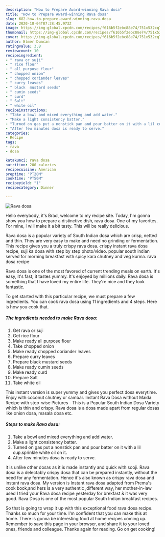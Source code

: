 ```yaml
---
description: "How to Prepare Award-winning Rava dosa"
title: "How to Prepare Award-winning Rava dosa"
slug: 682-how-to-prepare-award-winning-rava-dosa
date: 2020-10-04T07:28:45.973Z
image: https://img-global.cpcdn.com/recipes/f616b5f2ebc88e74/751x532cq70/rava-dosa-recipe-main-photo.jpg
thumbnail: https://img-global.cpcdn.com/recipes/f616b5f2ebc88e74/751x532cq70/rava-dosa-recipe-main-photo.jpg
cover: https://img-global.cpcdn.com/recipes/f616b5f2ebc88e74/751x532cq70/rava-dosa-recipe-main-photo.jpg
author: Elmer Duncan
ratingvalue: 3.8
reviewcount: 10
recipeingredient:
- " rava or suji"
- " rice flour"
- " all purpose flour"
- " chopped onion"
- " chopped coriander leaves"
- " curry leaves"
- " black  mustard seeds"
- " cumin seeds"
- " curd"
- " Salt"
- " white oil"
recipeinstructions:
- "Take a bowl and mixed everything and add water."
- "Make a light consistency batter."
- "Turned on gas put a nonstick pan and pour batter on it with a lil cup.sprinkle white oil on it."
- "After few minutes dosa is ready to serve."
categories:
- Recipe
tags:
- rava
- dosa

katakunci: rava dosa 
nutrition: 200 calories
recipecuisine: American
preptime: "PT20M"
cooktime: "PT56M"
recipeyield: "1"
recipecategory: Dinner

---
```



![Rava dosa](https://img-global.cpcdn.com/recipes/f616b5f2ebc88e74/751x532cq70/rava-dosa-recipe-main-photo.jpg)

Hello everybody, it's Brad, welcome to my recipe site. Today, I'm gonna show you how to prepare a distinctive dish, rava dosa. One of my favorites. For mine, I will make it a bit tasty. This will be really delicious.

Rava dosa is a popular variety of South Indian dosa which are crisp, netted and thin. They are very easy to make and need no grinding or fermentation. This recipe gives you a truly crispy rava dosa. crispy instant rava dosa recipe, suji ka dosa with step by step photo/video. popular south indian served for morning breakfast with spicy kara chutney and veg kurma. rava dosa recipe

Rava dosa is one of the most favored of current trending meals on earth. It's easy, it's fast, it tastes yummy. It's enjoyed by millions daily. Rava dosa is something that I have loved my entire life. They're nice and they look fantastic.


To get started with this particular recipe, we must prepare a few ingredients. You can cook rava dosa using 11 ingredients and 4 steps. Here is how you cook that.

<!--inarticleads1-->

##### The ingredients needed to make Rava dosa:

1. Get  rava or suji
1. Get  rice flour
1. Make ready  all purpose flour
1. Take  chopped onion
1. Make ready  chopped coriander leaves
1. Prepare  curry leaves
1. Prepare  black  mustard seeds
1. Make ready  cumin seeds
1. Make ready  curd
1. Prepare  Salt
1. Take  white oil


This instant version is super yummy and gives you perfect dosa everytime. Enjoy with coconut chutney or sambar. Instant Rava Dosa without Maida Recipe with step-wise Pictures - This is a Popular South Indian Dosa Variety which is thin and crispy. Rava dosa is a dosa made apart from regular dosas like onion dosa, masala dosa etc. 

<!--inarticleads2-->

##### Steps to make Rava dosa:

1. Take a bowl and mixed everything and add water.
1. Make a light consistency batter.
1. Turned on gas put a nonstick pan and pour batter on it with a lil cup.sprinkle white oil on it.
1. After few minutes dosa is ready to serve.


It is unlike other dosas as it is made instantly and quick with sooji. Rava dosa is a delectably crispy dosa that can be prepared instantly, without the need for any fermentation. Hence it&#39;s also known as crispy rava dosa and instant rava dosa. My version is Instant rava dosa adapted from Prema&#39;s cook book,and hers is a very authentic ,different way, her mother-in-law used I tried your Rava dosa recipe yesterday for brekfast &amp; it was very good. Rava Dosa is one of the most popular South Indian breakfast recipes. 

So that is going to wrap it up with this exceptional food rava dosa recipe. Thanks so much for your time. I'm confident that you can make this at home. There is gonna be interesting food at home recipes coming up. Remember to save this page in your browser, and share it to your loved ones, friends and colleague. Thanks again for reading. Go on get cooking!
